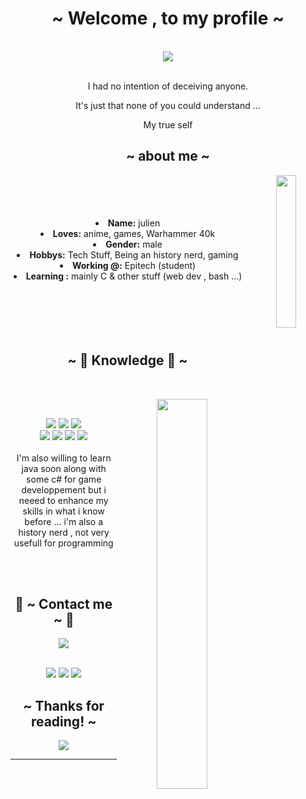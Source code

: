 <body>
  <center>
<h1 align="center">~ Welcome , to my profile ~</h1>
<br>
<div align="center">
  <a href="https://github.com/anuraghazra/github-readme-stats"> 
    <img  src="https://github-readme-stats.vercel.app/api?username=Fenriir42"/>
  </a>
  <br>
  <br>
  <p>I had no intention of deceiving anyone.</p>
  <p>It's just that none of you could understand ...</p>
  <p>My true self</p>
  
</div>

<div>
<h2 align="center">~ about me ~</h2>
  <div align="center">
<img src="https://gifdb.com/images/high/rt0yri6so9ip2wtm.webp"align="right"width="25%">
  </div>
  <br>
  <br>
  <br>
  <br>
<li>
 <b>Name:</b> julien</li>
<li>
<b>Loves:</b> anime, games, Warhammer 40k
</li>
<li>
<b>Gender:</b> male
</li>
<li>
<b>Hobbys:</b> Tech Stuff, Being an history nerd, gaming
</li>
<li>
<b>Working @:</b> Epitech (student)
</li>
<li>
<b>Learning :</b> mainly C & other stuff (web dev , bash ...)
</li>
<br><br><br>
</div>
<div>
<br>
<br>
<h2 align="center">            ~ 📇 Knowledge 📇 ~</h2>
 <br>
<p>
  <div align="center">
<img src="https://media.tenor.com/iZjSGTjKzyQAAAAC/shinei-nouzen-86.gif" align="right"width="40%">
  </div>
</div>
<div>
  <br>
<p align="center"><img src="https://img.shields.io/badge/c-%2300599C.svg?style=for-the-badge&logo=c&logoColor=white"/> <img src="https://img.shields.io/badge/c++-%2300599C.svg?style=for-the-badge&logo=c%2B%2B&logoColor=white"/> <img src="https://img.shields.io/badge/css3%20-%231572B6.svg?&style=for-the-badge&logo=css3&logoColor=white"/><br>
 <img src="https://img.shields.io/badge/html5-%23E34F26.svg?style=for-the-badge&logo=html5&logoColor=white"/> <img src="https://img.shields.io/badge/javascript%20-%23323330.svg?&style=for-the-badge&logo=javascript&logoColor=%23F7DF1E"/> <img src="https://img.shields.io/badge/php-%23777BB4.svg?style=for-the-badge&logo=php&logoColor=white"/> <img src="https://img.shields.io/badge/python-3670A0?style=for-the-badge&logo=python&logoColor=ffdd54"/><br><br>
I'm also willing to learn java soon along with some c# for game developpement but i neeed to enhance my skills in what i know before ... i'm also a history nerd , not very usefull for programming 
</p>
<br>
<br>
<h2 align="center">           📝 ~ Contact me ~ 📝</h2>

  <div align="center">
    <!-- <a href="https://discord.com/users/881823423033122857" > -->
    <img src="https://lanyard.kyrie25.me/api/881823423033122857"  />
  </div>
<br>
<p align="center"><a href="https://twitter.com/rayd3r2070" target="_blank"><img src="https://img.shields.io/badge/rayd3r2070%20-%231DA1F2.svg?&style=for-the-badge&logo=Twitter&logoColor=white"/></a> <a target="_blank"><img src="https://img.shields.io/badge/ju__%20-%237289DA.svg?&style=for-the-badge&logo=discord&logoColor=white"/></a> <a href="https://www.reddit.com/user/Fenrir426" target="_blank"><img src="https://img.shields.io/badge/Fenrir-%23FF4500.svg?style=for-the-badge&logo=Reddit&logoColor=white"/></a></p>
</div>

<div>
<h2 align="center">~ Thanks for reading! ~</h2>
<div align="center">
<img src="https://media1.giphy.com/media/v1.Y2lkPTc5MGI3NjExOTUyNTBkYjEyNzFjNGI4ZGIwODViN2VhZWVhMWI1OTc4ODZmZWE4NyZjdD1n/8uaOiZk0xg2Na/giphy.gif">
</div>
<hr>
</div>
</div>
    </center>
</body>
